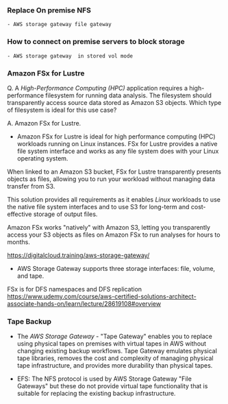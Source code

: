 ### Replace On premise NFS
    - AWS storage gateway file gateway

### How to connect on premise servers to block storage
    - AWS storage gateway  in stored vol mode




### Amazon FSx for Lustre

Q. A *High-Performance Computing (HPC)* application requires a high-performance filesystem for running data analysis. The filesystem should transparently access source data stored as Amazon S3 objects. Which type of filesystem is ideal for this use case?

A. Amazon FSx for Lustre.

* Amazon FSx for Lustre is ideal for high performance computing (HPC) workloads running on Linux instances. FSx for Lustre provides a native file system interface and works as any file system does with your Linux operating system.

When linked to an Amazon S3 bucket, FSx for Lustre transparently presents objects as files, allowing you to run your workload without managing data transfer from S3.

This solution provides all requirements as it enables *Linux* workloads to use the native file system interfaces and to use S3 for long-term and cost-effective storage of output files.

Amazon FSx works "natively" with Amazon S3, letting you transparently access your S3 objects as files on Amazon FSx to run analyses for hours to months.


https://digitalcloud.training/aws-storage-gateway/

* AWS Storage Gateway supports three storage interfaces: file, volume, and tape.

FSx is for DFS namespaces and DFS replication
https://www.udemy.com/course/aws-certified-solutions-architect-associate-hands-on/learn/lecture/28619108#overview


### Tape Backup
* The *AWS Storage Gateway* - "Tape Gateway" enables you to replace using physical tapes on premises with virtual tapes in AWS without changing existing backup workflows. Tape Gateway emulates physical tape libraries, removes the cost and complexity of managing physical tape infrastructure, and provides more durability than physical tapes.


* EFS: The NFS protocol is used by AWS Storage Gateway "File Gateways" but these do not provide virtual tape functionality that is suitable for replacing the existing backup infrastructure.
